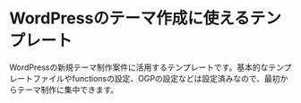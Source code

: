 # WordPressのテーマ作成に使えるテンプレート
WordPressの新規テーマ制作案件に活用するテンプレートです。基本的なテンプレートファイルやfunctionsの設定、OGPの設定などは設定済みなので、最初からテーマ制作に集中できます。
